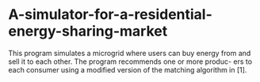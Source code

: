 # A-simulator-for-a-residential-energy-sharing-market


This program simulates a microgrid where users can buy energy from and sell it to each other. The program recommends one or more produc- ers to each consumer using a modified version of the matching algorithm in [1].
